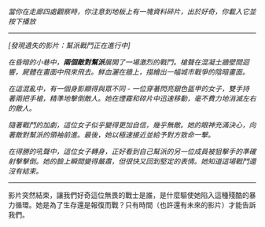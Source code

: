 _當你在走廊四處觀察時，你注意到地板上有一塊資料碎片，出於好奇，你載入它並按下播放_

---

_[發現遺失的影片：幫派戰鬥正在進行中]_

_在昏暗的小巷中，**兩個敵對幫派**展開了一場激烈的戰鬥。槍聲在混凝土牆壁間迴響，屍體在畫面中飛來飛去。鮮血灑在牆上，描繪出一幅城市戰爭的陰暗畫面。_

_在這混亂中，有一個身影顯得與眾不同 - 一位穿著閃亮銀色盔甲的女子，雙手持著兩把手槍，精準地擊倒敵人。她在煙霧和碎片中迅速移動，毫不費力地消滅左右的敵人。_

_隨著戰鬥的加劇，這位女子似乎變得更加自信，幾乎無敵。她的眼神充滿決心，向著敵對幫派的領袖前進。最後，她以極速接近並給予對方致命一擊。_

_在得勝的吼聲中，這位女子轉身，正好看到自己幫派的另一位成員被狙擊手的準確射擊擊倒。她的臉上瞬間變得嚴肅，但很快又回到堅定的表情。她知道這場戰鬥還沒有結束。_

---

影片突然結束，讓我們好奇這位無畏的戰士是誰，是什麼驅使她陷入這種殘酷的暴力循環。她是為了生存還是報復而戰？只有時間（也許還有未來的影片）才能告訴我們。
